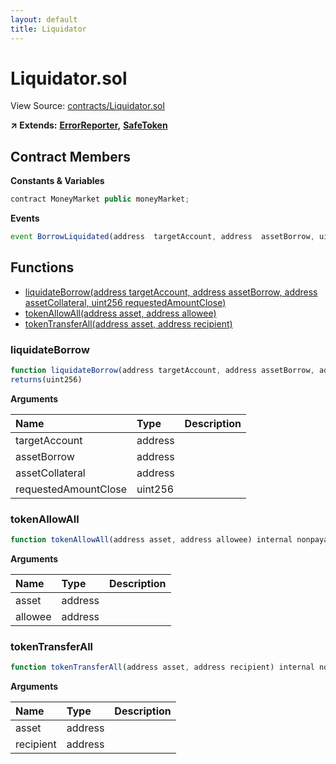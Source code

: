 ```yaml
---
layout: default
title: Liquidator
---
```


# Liquidator.sol

View Source: [contracts/Liquidator.sol](https://github.com/project-alkemi/alkemi-earn-protocol/tree/2a353e0fa125b9f579db260fbb031d53b74bf7e2/contracts/Liquidator.sol)

**↗ Extends:** [**ErrorReporter**](errorreporter.md)**,** [**SafeToken**](../libraries/safetoken.md)

## Contract Members

**Constants & Variables**

```javascript
contract MoneyMarket public moneyMarket;
```

**Events**

```javascript
event BorrowLiquidated(address  targetAccount, address  assetBorrow, uint256  borrowBalanceBefore, uint256  borrowBalanceAccumulated, uint256  amountRepaid, uint256  borrowBalanceAfter, address  liquidator, address  assetCollateral, uint256  collateralBalanceBefore, uint256  collateralBalanceAccumulated, uint256  amountSeized, uint256  collateralBalanceAfter);
```

## Functions

* [liquidateBorrow\(address targetAccount, address assetBorrow, address assetCollateral, uint256 requestedAmountClose\)](liquidator.md#liquidateborrow)
* [tokenAllowAll\(address asset, address allowee\)](liquidator.md#tokenallowall)
* [tokenTransferAll\(address asset, address recipient\)](liquidator.md#tokentransferall)

### liquidateBorrow

```javascript
function liquidateBorrow(address targetAccount, address assetBorrow, address assetCollateral, uint256 requestedAmountClose) public nonpayable
returns(uint256)
```

**Arguments**

| Name | Type | Description |
| :--- | :--- | :--- |
| targetAccount | address |  |
| assetBorrow | address |  |
| assetCollateral | address |  |
| requestedAmountClose | uint256 |  |

### tokenAllowAll

```javascript
function tokenAllowAll(address asset, address allowee) internal nonpayable
```

**Arguments**

| Name | Type | Description |
| :--- | :--- | :--- |
| asset | address |  |
| allowee | address |  |

### tokenTransferAll

```javascript
function tokenTransferAll(address asset, address recipient) internal nonpayable
```

**Arguments**

| Name | Type | Description |
| :--- | :--- | :--- |
| asset | address |  |
| recipient | address |  |

